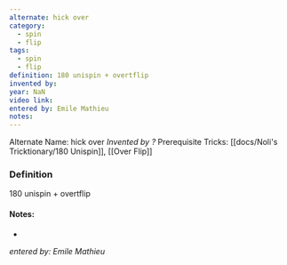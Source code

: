 ```yaml
---
alternate: hick over
category:
  - spin
  - flip
tags:
  - spin
  - flip
definition: 180 unispin + overtflip
invented by: 
year: NaN
video link: 
entered by: Emile Mathieu
notes: 
---
```

Alternate Name: hick over
*Invented by ?*
Prerequisite Tricks: [[docs/Noli's Tricktionary/180 Unispin]], [[Over Flip]]

### Definition
180 unispin + overtflip


#### Notes:
- 
*entered by: Emile Mathieu*
